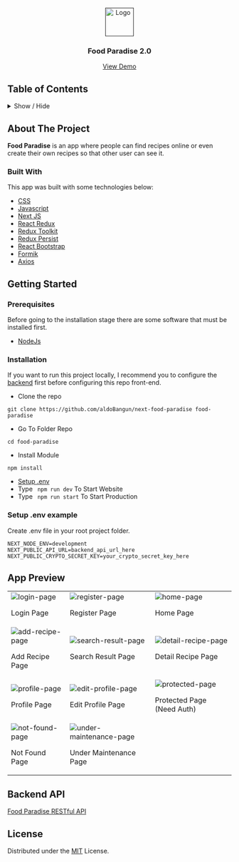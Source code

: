 <!-- PROJECT LOGO -->
<br />
<div align="center">
  <a href="">
    <img src="https://res.cloudinary.com/aldobangun-netlify-app/image/upload/v1663444553/images/app/Group_yhxee9.png" alt="Logo" width="64" >
  </a>

  <h3 align="center">Food Paradise 2.0</h3>

  <p align="center">
    <a href="https://next-food-paradise.vercel.app/" target="_blank">View Demo</a>
  </p>
</div>

<!-- TABLE OF CONTENTS -->

## Table of Contents

<details>
  <summary>Show / Hide</summary>
  <ol>
    <li>
      <a href="#about-the-project">About The Project</a>
      <ul>
        <li><a href="#built-with">Built With</a></li>
      </ul>
    </li>
    <li>
      <a href="#getting-started">Getting Started</a>
      <ul>
        <li><a href="#prerequisites">Prerequisites</a></li>
        <li><a href="#installation">Installation</a></li>
        <li><a href="#setup-env-example">Setup .env example</a></li>
      </ul>
    </li>
    <li><a href="#app-preview">App Preview</a></li>
    <li><a href="#backend-api">Backend API</a></li>
    <li><a href="#license">License</a></li>
  </ol>
</details>

<!-- ABOUT THE PROJECT -->

## About The Project

**Food Paradise** is an app where people can find recipes online or even create their own recipes so that other user can see it.

### Built With

This app was built with some technologies below:

- [CSS](https://developer.mozilla.org/en-US/docs/Web/CSS)
- [Javascript](https://www.javascript.com/)
- [Next JS](https://nextjs.org/)
- [React Redux](https://react-redux.js.org/introduction/getting-started)
- [Redux Toolkit](https://redux-toolkit.js.org/)
- [Redux Persist](https://www.npmjs.com/package/redux-persist)
- [React Bootstrap](https://react-bootstrap.github.io/)
- [Formik](https://formik.org)
- [Axios](https://axios-http.com/)

<!-- GETTING STARTED -->

## Getting Started

### Prerequisites

Before going to the installation stage there are some software that must be installed first.

- [NodeJs](https://nodejs.org/en/download/)

### Installation

If you want to run this project locally, I recommend you to configure the <a href="#backend-api">backend</a> first before configuring this repo front-end.

- Clone the repo

```
git clone https://github.com/aldoBangun/next-food-paradise food-paradise
```

- Go To Folder Repo

```
cd food-paradise
```

- Install Module

```
npm install
```

- <a href="#setup-env-example">Setup .env</a>
- Type ` npm run dev` To Start Website
- Type ` npm run start` To Start Production

### Setup .env example

Create .env file in your root project folder.

```
NEXT_NODE_ENV=development
NEXT_PUBLIC_API_URL=backend_api_url_here
NEXT_PUBLIC_CRYPTO_SECRET_KEY=your_crypto_secret_key_here
```

## App Preview

<center>
  <table>
    <tr>
      <td>
        <img src="https://res.cloudinary.com/aldobangun-netlify-app/image/upload/v1663446982/images/app/login-page_czzm7r.png" alt="login-page" />
        <p>Login Page</p>
      </td>
      <td>
        <img src="https://res.cloudinary.com/aldobangun-netlify-app/image/upload/v1663446983/images/app/register-page_mnj9sh.png" alt="register-page" />
        <p>Register Page</p>
      </td>
      <td>
        <img src="https://res.cloudinary.com/aldobangun-netlify-app/image/upload/v1663446983/images/app/home-page_xsbxqa.png" alt="home-page" />
        <p>Home Page</p>
      </td>
    </tr>
    <tr>
      <td>
        <img src="https://res.cloudinary.com/aldobangun-netlify-app/image/upload/v1663446984/images/app/add-recipe-page_nxix4h.png" alt="add-recipe-page" />
        <p>Add Recipe Page</p>
      </td>
      <td>
        <img src="https://res.cloudinary.com/aldobangun-netlify-app/image/upload/v1663446983/images/app/search-page_zhtvbh.png" alt="search-result-page" />
        <p>Search Result Page</p>
      </td>
      <td>
        <img src="https://res.cloudinary.com/aldobangun-netlify-app/image/upload/v1663446984/images/app/detail-recipe-page_tygfcg.png" alt="detail-recipe-page" />
        <p>Detail Recipe Page</p>
      </td>
    </tr>
    <tr>
      <td>
        <img src="https://res.cloudinary.com/aldobangun-netlify-app/image/upload/v1663446983/images/app/profile-page_bafhpm.png" alt="profile-page" />
        <p>Profile Page</p>
      </td>
      <td>
        <img src="https://res.cloudinary.com/aldobangun-netlify-app/image/upload/v1663446984/images/app/edit-profile-page_yq4r9r.png" alt="edit-profile-page" />
        <p>Edit Profile Page</p>
      </td>
      <td>
        <img src="https://res.cloudinary.com/aldobangun-netlify-app/image/upload/v1663446983/images/app/protected-page_gk6rkm.png" alt="protected-page" />
        <p>Protected Page (Need Auth)</p>
      </td>
    </tr>
    <tr>
      <td>
        <img src="https://res.cloudinary.com/aldobangun-netlify-app/image/upload/v1663446983/images/app/page-not-found_iwxy9m.png" alt="not-found-page" />
        <p>Not Found Page</p>
      </td>
      <td>
        <img src="https://res.cloudinary.com/aldobangun-netlify-app/image/upload/v1663446982/images/app/page-under-maintenance_kimdwh.png" alt="under-maintenance-page" />
        <p>Under Maintenance Page</p>
      </td>
    </tr>
  </table>
</center>   

## Backend API
[Food Paradise RESTful API](https://github.com/aldobangun/food-paradise)

## License

Distributed under the [MIT](/LICENSE) License.
